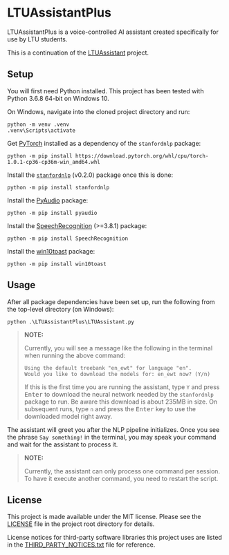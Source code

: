 # LTUAssistantPlus

LTUAssistantPlus is a voice-controlled AI assistant created specifically for use by LTU students.

This is a continuation of the [LTUAssistant][LTUAssistant] project.

## Setup

You will first need Python installed. This project has been tested with Python 3.6.8 64-bit on Windows 10.

On Windows, navigate into the cloned project directory and run:

```
python -m venv .venv
.venv\Scripts\activate
```

Get [PyTorch][PyTorch] installed as a dependency of the `stanfordnlp` package:

```
python -m pip install https://download.pytorch.org/whl/cpu/torch-1.0.1-cp36-cp36m-win_amd64.whl
```

Install the [`stanfordnlp`][stanfordnlp] (v0.2.0) package once this is done:

```
python -m pip install stanfordnlp
```

Install the [PyAudio][PyAudio] package:

```
python -m pip install pyaudio
```

Install the [SpeechRecognition][SpeechRecognition] (>=3.8.1) package:

```
python -m pip install SpeechRecognition
```

Install the [win10toast][win10toast] package:

```
python -m pip install win10toast
```

## Usage

After all package dependencies have been set up, run the following from the top-level directory (on Windows):

```
python .\LTUAssistantPlus\LTUAssistant.py
```

> **NOTE:**
>
> Currently, you will see a message like the following in the terminal when running the above command:
> ```
> Using the default treebank "en_ewt" for language "en".
> Would you like to download the models for: en_ewt now? (Y/n)
> ```
> If this is the first time you are running the assistant, type `Y` and press <kbd>Enter</kbd> to download the
> neural network needed by the `stanfordnlp` package to run. Be aware this download is about 235MB in size.
> On subsequent runs, type `n` and press the <kbd>Enter</kbd> key to use the downloaded model right away.

The assistant will greet you after the NLP pipeline initializes. Once you see the phrase
`Say something!` in the terminal, you may speak your command and wait for the assistant to
process it.

> **NOTE:**
>
> Currently, the assistant can only process one command per session. To have it execute
> another command, you need to restart the script.

## License

This project is made available under the MIT license. Please see the [LICENSE][license] file in the project root directory for details.

License notices for third-party software libraries this project uses are listed in the [THIRD_PARTY_NOTICES.txt][third-party notices] file for reference.

[license]: https://github.com/Xyaneon/LTUAssistantPlus/blob/master/LICENSE
[LTUAssistant]: https://github.com/Xyaneon/LTUAssistant
[PyAudio]: http://people.csail.mit.edu/hubert/pyaudio/
[PyTorch]: https://pytorch.org/
[SpeechRecognition]: https://pypi.org/project/SpeechRecognition/
[stanfordnlp]: https://stanfordnlp.github.io/stanfordnlp/
[third-party notices]: https://github.com/Xyaneon/LTUAssistantPlus/blob/master/THIRD_PARTY_NOTICES.txt
[win10toast]: https://github.com/jithurjacob/Windows-10-Toast-Notifications
